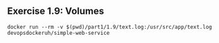 ## Exercise 1.9: Volumes
```
docker run --rm -v $(pwd)/part1/1.9/text.log:/usr/src/app/text.log devopsdockeruh/simple-web-service
```
